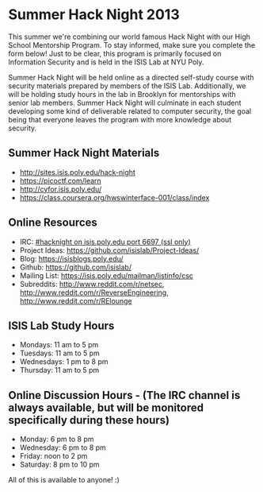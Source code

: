# Summer Hack Night 2013

This summer we're combining our world famous Hack Night with our High School Mentorship Program.  To stay informed, make sure you complete the form below!
Just to be clear, this program is primarily focused on Information Security and is held in the ISIS Lab at NYU Poly.

Summer Hack Night will be held online as a directed self-study course with security materials prepared by members of the ISIS Lab.  Additionally, we will be holding study hours in the lab in Brooklyn for mentorships with senior lab members.  Summer Hack Night will culminate in each student developing some kind of deliverable related to computer security, the goal being that everyone leaves the program with more knowledge about security.

## Summer Hack Night Materials
* http://sites.isis.poly.edu/hack-night
* https://picoctf.com/learn
* http://cyfor.isis.poly.edu/
* https://class.coursera.org/hwswinterface-001/class/index

## Online Resources
* IRC:  [#hacknight on isis.poly.edu port 6697 (ssl only)](http://chat.mibbit.com/?server=isis.poly.edu%3A%2B6697&channel=%23hacknight)
* Project Ideas:  https://github.com/isislab/Project-Ideas/
* Blog:  https://isisblogs.poly.edu/
* Github:  https://github.com/isislab/
* Mailing List:  https://isis.poly.edu/mailman/listinfo/csc
* Subreddits:  http://www.reddit.com/r/netsec, http://www.reddit.com/r/ReverseEngineering, http://www.reddit.com/r/RElounge

## ISIS Lab Study Hours
* Mondays:  11 am to 5 pm
* Tuesdays:  11 am to 5 pm
* Wednesdays:  1 pm to 8 pm
* Thursday:  11 am to 5 pm

## Online Discussion Hours - (The IRC channel is always available, but will be monitored specifically during these hours)
* Monday:  6 pm to 8 pm
* Wednesday:  6 pm to 8 pm
* Friday:  noon to 2 pm
* Saturday:  8 pm to 10 pm

All of this is available to anyone!  :)
